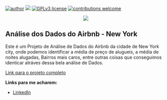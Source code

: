 [![author](https://img.shields.io/badge/author-JeremiasAmorim-red.svg)](https://www.linkedin.com/in/jeremias-amorim-4298b5258/) [![](https://img.shields.io/badge/python-3.7+-blue.svg)](https://www.python.org/downloads/release/python-365/) [![GPLv3 license](https://img.shields.io/badge/License-GPLv3-blue.svg)](http://perso.crans.org/besson/LICENSE.html) [![contributions welcome](https://img.shields.io/badge/contributions-welcome-brightgreen.svg?style=flat)](https://github.com/rafaelnduarte/portfolio/issues)

<p align="center">
  <img src="https://img.freepik.com/fotos-gratis/startup-business-teamwork-meeting-concept_1421-194.jpg?w=740&t=st=1671048975~exp=1671049575~hmac=1b3f0dab5c6f8ee465aa281faf394e0864a89cd4361da5c5ce89abe51ff59cab"imagem maneira relacionada ao projeto"height=400px >
</p>

## Análise dos Dados do Airbnb - New York

Este é um Projeto de Análise de Dados do Airbnb da cidade de New York city, onde podemos identificar a média de preço de alugueis, a média de noites alugadas, Bairros mais caros, entre outras coisas que conseguimos identicar atráves dessa bela análise de Dados.

[Link para o projeto completo](https://github.com/jeremiasAmorim/jeremias_datascience/edit/main/Projeto_Airbnb_New_York.ipynb)

**Links para me acharem:**

* [LinkedIn](https://www.linkedin.com/in/jeremias-amorim-4298b5258/)





